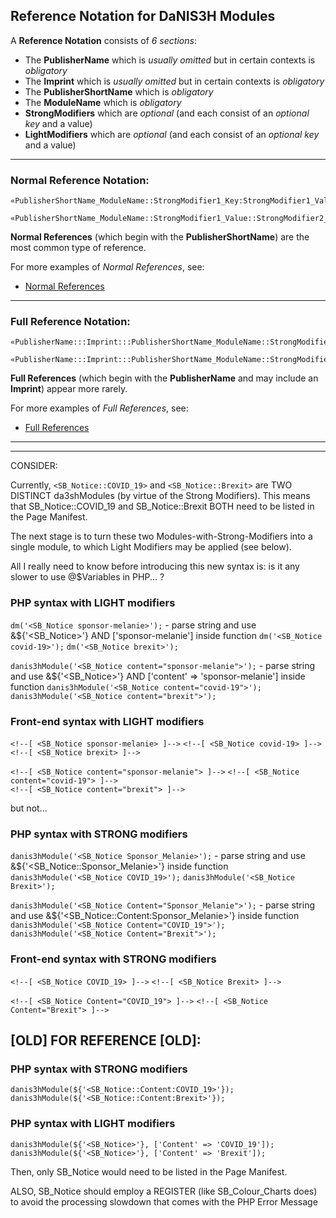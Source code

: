 ## Reference Notation for DaNIS3H Modules

A **Reference Notation** consists of *6 sections*:

 - The **PublisherName** which is *usually omitted* but in certain contexts is *obligatory*
 - The **Imprint** which is *usually omitted* but in certain contexts is *obligatory*
 - The **PublisherShortName** which is *obligatory*
 - The **ModuleName** which is *obligatory*
 - **StrongModifiers** which are *optional* (and each consist of an *optional key* and a value)
 - **LightModifiers** which are *optional* (and each consist of an *optional key* and a value)

______

### Normal Reference Notation:

```
«PublisherShortName_ModuleName::StrongModifier1_Key:StrongModifier1_Value::StrongModifier2_Key:StrongModifier2_Value#LightMod1_Key:LightMod1_Value#LightMod2_Key:LightMod2_Value»

«PublisherShortName_ModuleName::StrongModifier1_Value::StrongModifier2_Value#LightMod1_Value#LightMod2_Value»
```

**Normal References** (which begin with the **PublisherShortName**) are the most common type of reference.

For more examples of *Normal References*, see:

 - [Normal References](https://github.com/RouninMedia/ashiva-Namespacing/blob/master/ashiva-module-reference/normal-ashiva-module-references.md)
 
______

### Full Reference Notation:

```
«PublisherName:::Imprint:::PublisherShortName_ModuleName::StrongModifier1_Key:StrongModifier1_Value::StrongModifier2_Key:StrongModifier2_Value#LightMod1_Key:LightMod1_Value#LightMod2_Key:LightMod2_Value»

«PublisherName:::Imprint:::PublisherShortName_ModuleName::StrongModifier1_Value::StrongModifier2_Value#LightMod1_Value#LightMod2_Value»
```

**Full References** (which begin with the **PublisherName** and may include an **Imprint**) appear more rarely.

For more examples of *Full References*, see:

 - [Full References](https://github.com/RouninMedia/ashiva-Namespacing/blob/master/ashiva-module-reference/full-ashiva-module-references.md)


________
________

CONSIDER:

Currently, `<SB_Notice::COVID_19>` and `<SB_Notice::Brexit>` are TWO DISTINCT da3shModules (by virtue of the Strong Modifiers).
This means that SB_Notice::COVID_19 and SB_Notice::Brexit BOTH need to be listed in the Page Manifest.

The next stage is to turn these two Modules-with-Strong-Modifiers into a single module, to which Light Modifiers may be applied (see below).

All I really need to know before introducing this new syntax is: is it any slower to use @$Variables in PHP... ?

### PHP syntax with LIGHT modifiers
`dm('<SB_Notice sponsor-melanie>');` - parse string and use &${'<SB_Notice>'} AND ['sponsor-melanie'] inside function
`dm('<SB_Notice covid-19>');`
`dm('<SB_Notice brexit>');`

`danis3hModule('<SB_Notice content="sponsor-melanie">');` - parse string and use &${'<SB_Notice>'} AND ['content' => 'sponsor-melanie'] inside function
`danis3hModule('<SB_Notice content="covid-19">');`
`danis3hModule('<SB_Notice content="brexit">');`

### Front-end syntax with LIGHT modifiers
`<!--[ <SB_Notice sponsor-melanie> ]-->` 
`<!--[ <SB_Notice covid-19> ]-->`     
`<!--[ <SB_Notice brexit> ]-->`

`<!--[ <SB_Notice content="sponsor-melanie"> ]-->`
`<!--[ <SB_Notice content="covid-19"> ]-->`    
`<!--[ <SB_Notice content="brexit"> ]-->`

but not...

### PHP syntax with STRONG modifiers
`danis3hModule('<SB_Notice Sponsor_Melanie>');` - parse string and use &${'<SB_Notice::Sponsor_Melanie>'} inside function
`danis3hModule('<SB_Notice COVID_19>');`
`danis3hModule('<SB_Notice Brexit>');`

`danis3hModule('<SB_Notice Content="Sponsor_Melanie">');` - parse string and use &${'<SB_Notice::Content:Sponsor_Melanie>'} inside function
`danis3hModule('<SB_Notice Content="COVID_19">');`
`danis3hModule('<SB_Notice Content="Brexit">');`

### Front-end syntax with STRONG modifiers
`<!--[ <SB_Notice COVID_19> ]-->`
`<!--[ <SB_Notice Brexit> ]-->`

`<!--[ <SB_Notice Content="COVID_19"> ]-->`
`<!--[ <SB_Notice Content="Brexit"> ]-->`


## [OLD] FOR REFERENCE [OLD]:

### PHP syntax with STRONG modifiers
`danis3hModule(${'<SB_Notice::Content:COVID_19>'});`
`danis3hModule(${'<SB_Notice::Content:Brexit>'});`

### PHP syntax with LIGHT modifiers
`danis3hModule(${'<SB_Notice>'}, ['Content' => 'COVID_19']);`
`danis3hModule(${'<SB_Notice>'}, ['Content' => 'Brexit']);`


Then, only SB_Notice would need to be listed in the Page Manifest.

ALSO, SB_Notice should employ a REGISTER (like SB_Colour_Charts does) to avoid the processing slowdown that comes with the PHP Error Message
